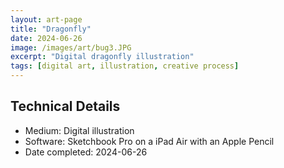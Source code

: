 ```yaml
---
layout: art-page
title: "Dragonfly"
date: 2024-06-26
image: /images/art/bug3.JPG
excerpt: "Digital dragonfly illustration"
tags: [digital art, illustration, creative process]
---
```


## Technical Details
- Medium: Digital illustration
- Software: Sketchbook Pro on a iPad Air with an Apple Pencil
- Date completed: 2024-06-26


